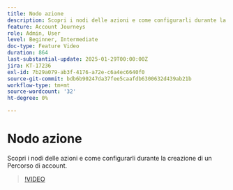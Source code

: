 ```yaml
---
title: Nodo azione
description: Scopri i nodi delle azioni e come configurarli durante la creazione di un Percorso di account.
feature: Account Journeys
role: Admin, User
level: Beginner, Intermediate
doc-type: Feature Video
duration: 864
last-substantial-update: 2025-01-29T00:00:00Z
jira: KT-17236
exl-id: 7b29a079-ab3f-4176-a72e-c6a4ec6640f0
source-git-commit: bdb6b90247da37fee5caafdb6300632d439ab21b
workflow-type: tm+mt
source-wordcount: '32'
ht-degree: 0%

---
```


# Nodo azione

Scopri i nodi delle azioni e come configurarli durante la creazione di un Percorso di account.

>[!VIDEO](https://video.tv.adobe.com/v/3443207/?learn=on&enablevpops)
